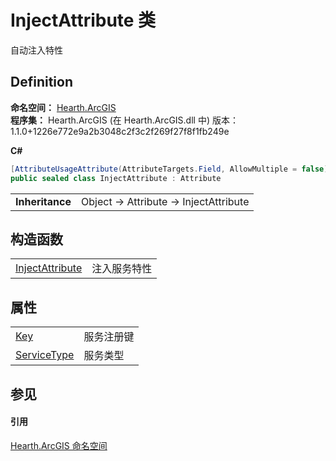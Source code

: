 # InjectAttribute 类


自动注入特性



## Definition
**命名空间：** <a href="N_Hearth_ArcGIS">Hearth.ArcGIS</a>  
**程序集：** Hearth.ArcGIS (在 Hearth.ArcGIS.dll 中) 版本：1.1.0+1226e772e9a2b3048c2f3c2f269f27f8f1fb249e

**C#**
``` C#
[AttributeUsageAttribute(AttributeTargets.Field, AllowMultiple = false)]
public sealed class InjectAttribute : Attribute
```

<table><tr><td><strong>Inheritance</strong></td><td>Object  →  Attribute  →  InjectAttribute</td></tr>
</table>



## 构造函数
<table>
<tr>
<td><a href="M_Hearth_ArcGIS_InjectAttribute__ctor">InjectAttribute</a></td>
<td>注入服务特性</td></tr>
</table>

## 属性
<table>
<tr>
<td><a href="P_Hearth_ArcGIS_InjectAttribute_Key">Key</a></td>
<td>服务注册键</td></tr>
<tr>
<td><a href="P_Hearth_ArcGIS_InjectAttribute_ServiceType">ServiceType</a></td>
<td>服务类型</td></tr>
</table>

## 参见


#### 引用
<a href="N_Hearth_ArcGIS">Hearth.ArcGIS 命名空间</a>  
